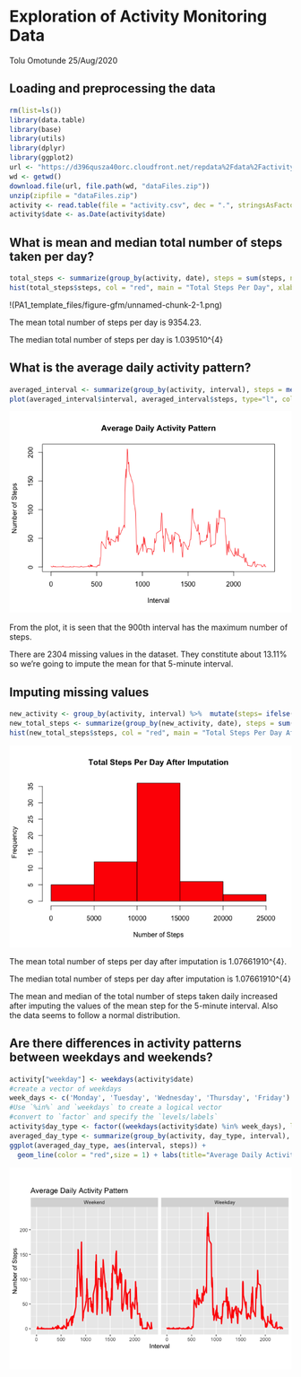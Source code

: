 Exploration of Activity Monitoring Data
================
Tolu Omotunde
25/Aug/2020

## Loading and preprocessing the data

``` r
rm(list=ls())
library(data.table)
library(base)
library(utils)
library(dplyr)
library(ggplot2)
url <- "https://d396qusza40orc.cloudfront.net/repdata%2Fdata%2Factivity.zip"
wd <- getwd()
download.file(url, file.path(wd, "dataFiles.zip"))
unzip(zipfile = "dataFiles.zip")
activity <- read.table(file = "activity.csv", dec = ".", stringsAsFactors = FALSE, colClasses = c("numeric", "character", "numeric"), header = TRUE, sep = ",", na.strings = "?")
activity$date <- as.Date(activity$date)
```

## What is mean and median total number of steps taken per day?

``` r
total_steps <- summarize(group_by(activity, date), steps = sum(steps, na.rm = TRUE))
hist(total_steps$steps, col = "red", main = "Total Steps Per Day", xlab = "Number of Steps")
```

!(PA1_template_files/figure-gfm/unnamed-chunk-2-1.png)<!-- -->

The mean total number of steps per day is 9354.23.

The median total number of steps per day is
1.039510^{4}

## What is the average daily activity pattern?

``` r
averaged_interval <- summarize(group_by(activity, interval), steps = mean(steps, na.rm = TRUE))
plot(averaged_interval$interval, averaged_interval$steps, type="l", col="red", main="Average Daily Activity Pattern", xlab= "Interval", ylab="Number of Steps")
```

![](PA1_template_files/figure-gfm/unnamed-chunk-3-1.png)<!-- -->

From the plot, it is seen that the 900th interval has the maximum number
of steps.

There are 2304 missing values in the dataset. They constitute about
13.11% so we’re going to impute the mean for that 5-minute
interval.

## Imputing missing values

``` r
new_activity <- group_by(activity, interval) %>%  mutate(steps= ifelse(is.na(steps), mean(steps, na.rm=TRUE), steps))
new_total_steps <- summarize(group_by(new_activity, date), steps = sum(steps, na.rm = TRUE))
hist(new_total_steps$steps, col = "red", main = "Total Steps Per Day After Imputation", xlab = "Number of Steps")
```

![](PA1_template_files/figure-gfm/unnamed-chunk-4-1.png)<!-- -->

The mean total number of steps per day after imputation is
1.07661910^{4}.

The median total number of steps per day after imputation is
1.07661910^{4}

The mean and median of the total number of steps taken daily increased
after imputing the values of the mean step for the 5-minute interval.
Also the data seems to follow a normal
distribution.

## Are there differences in activity patterns between weekdays and weekends?

``` r
activity["weekday"] <- weekdays(activity$date)
#create a vector of weekdays
week_days <- c('Monday', 'Tuesday', 'Wednesday', 'Thursday', 'Friday')
#Use `%in%` and `weekdays` to create a logical vector
#convert to `factor` and specify the `levels/labels`
activity$day_type <- factor((weekdays(activity$date) %in% week_days), levels=c(FALSE, TRUE), labels=c('Weekend', 'Weekday'))
averaged_day_type <- summarize(group_by(activity, day_type, interval), steps = mean(steps, na.rm = TRUE))
ggplot(averaged_day_type, aes(interval, steps)) +
  geom_line(color = "red",size = 1) + labs(title="Average Daily Activity Pattern", x= "Interval", y="Number of Steps") + theme(aspect.ratio = 1) + facet_wrap(~ day_type)
```

![](PA1_template_files/figure-gfm/unnamed-chunk-5-1.png)<!-- -->
